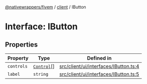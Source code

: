 [@nativewrappers/fivem](../../README.md) / [client](../README.md) / IButton

# Interface: IButton

## Properties

| Property | Type | Defined in |
| ------ | ------ | ------ |
| `controls` | [`Control`](../enumerations/Control.md)[] | [src/client/ui/interfaces/IButton.ts:4](https://github.com/nativewrappers/fivem/blob/48a3f351defb1a6508113ef71a8290d8cb1a458c/src/client/ui/interfaces/IButton.ts#L4) |
| `label` | `string` | [src/client/ui/interfaces/IButton.ts:5](https://github.com/nativewrappers/fivem/blob/48a3f351defb1a6508113ef71a8290d8cb1a458c/src/client/ui/interfaces/IButton.ts#L5) |

